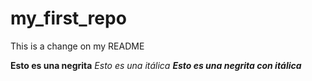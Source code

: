 # my_first_repo
This is a change on my README  

**Esto es una negrita**
*Esto es una itálica*
**_Esto es una negrita con itálica_**
 